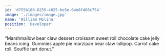 ```yaml
---
id: 'd755b180-8255-4025-be5e-64e8f406c754'
image: './images/image.jpg'
name: 'William Molina'
position: 'Developer'
---
```


“Marshmallow bear claw dessert croissant sweet roll chocolate cake jelly beans
icing. Gummies apple pie marzipan bear claw lollipop. Carrot cake roll. Soufflé
tart donut.”
